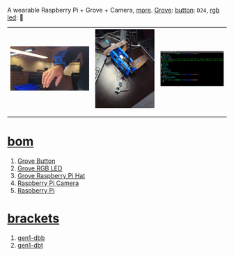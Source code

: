 A wearable Raspberry Pi + Grove + Camera, <a href="https://github.com/kamangir/dec82">more</a>.
<a href="https://wiki.seeedstudio.com/Grove_System/">Grove</a>: <a href="https://www.seeedstudio.com/Grove-Button-P.html">button</a>: `D24`, <a href="https://www.seeedstudio.com/Grove-Chainable-RGB-Led-V2-0.html">rgb led</a>: 🚧

| [![image](../images/dec82-2.jpg)](#) | [![image](../images/dec82-3.jpg)](#) | [![image](../images/dec82-4.jpg)](#) |
| --- | --- | --- |

---

# [bom](../parts.md)

1. [Grove Button](../parts.md#grove-button)
1. [Grove RGB LED](../parts.md#grove-rgb-led)
1. [Grove Raspberry Pi Hat](../parts.md#grove-raspberry-pi-hat)
1. [Raspberry Pi Camera](../parts.md#raspberry-pi-camera)
1. [Raspberry Pi](../parts.md#raspberry-pi)

# [brackets](../brackets)

1. [gen1-dbb](../brackets/gen1-dbb/gen1-dbb.stl)
1. [gen1-dbt](../brackets/gen1-dbt/gen1-dbt.stl)

